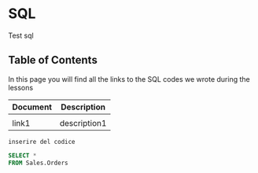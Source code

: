 # SQL
Test sql

## Table of Contents

In this page you will find all the links to
the SQL codes we wrote during the lessons

|Document|Description|
|---|---|
| | |
|link1| description1|


`inserire del codice`

```sql
SELECT *
FROM Sales.Orders
```